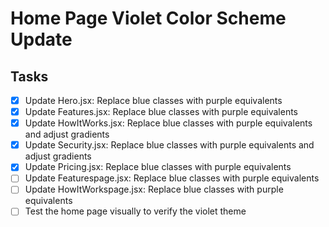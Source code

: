 # Home Page Violet Color Scheme Update

## Tasks
- [x] Update Hero.jsx: Replace blue classes with purple equivalents
- [x] Update Features.jsx: Replace blue classes with purple equivalents
- [x] Update HowItWorks.jsx: Replace blue classes with purple equivalents and adjust gradients
- [x] Update Security.jsx: Replace blue classes with purple equivalents and adjust gradients
- [x] Update Pricing.jsx: Replace blue classes with purple equivalents
- [ ] Update Featurespage.jsx: Replace blue classes with purple equivalents
- [ ] Update HowItWorkspage.jsx: Replace blue classes with purple equivalents
- [ ] Test the home page visually to verify the violet theme
